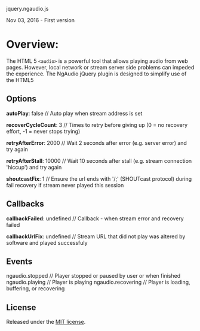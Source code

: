 jquery.ngaudio.js

Nov 03, 2016 - First version

# Overview:
The HTML 5 ```<audio>``` is a powerful tool that allows playing audio from web pages. However, local network or stream server side problems can
impeded the experience. The NgAudio jQuery plugin is designed to simplify use of the HTML5 <audio> tag and add an internal reliability 
monitoring to the stream. In case of an error the plugin will attempt to automatically revive the connection. In addition
the plugin can try to resolve issues such as SHOUTcast url format.

## Options
**autoPlay**: false             // Auto play when stream address is set

**recoverCycleCount**: 3        // Times to retry before giving up (0 = no recovery effort, -1 = never 
stops trying)

**retryAfterError**: 2000       // Wait 2 seconds after error (e.g. server error) and try again 

**retryAfterStall**: 10000      // Wait 10 seconds after stall (e.g. stream connection 'hiccup') and try again

**shoutcastFix**: 1             // Ensure the url ends with '/;' (SHOUTcast protocol) during fail recovery if stream never played this session

## Callbacks
**callbackFailed**: undefined   // Callback - when stream error and recovery failed

**callbackUrlFix**: undefined   // Stream URL that did not play was altered by software and played successfuly 

## Events
ngaudio.stopped             // Player stopped or paused by user or when finished
ngaudio.playing             // Player is playing
ngaudio.recovering          // Player is loading, buffering, or recovering

## License
Released under the [MIT license](http://www.opensource.org/licenses/MIT).
